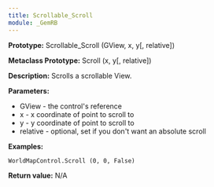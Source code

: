 ```yaml
---
title: Scrollable_Scroll
module: _GemRB
---
```


**Prototype:** Scrollable_Scroll (GView, x, y[, relative])

**Metaclass Prototype:** Scroll (x, y[, relative])

**Description:** Scrolls a scrollable View.

**Parameters:**
  * GView - the control's reference
  * x - x coordinate of point to scroll to
  * y - y coordinate of point to scroll to
  * relative - optional, set if you don't want an absolute scroll

**Examples:**

    WorldMapControl.Scroll (0, 0, False)

**Return value:** N/A
